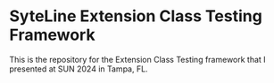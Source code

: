 # SyteLine Extension Class Testing Framework

This is the repository for the Extension Class Testing framework that I presented at SUN 2024 in Tampa, FL.
